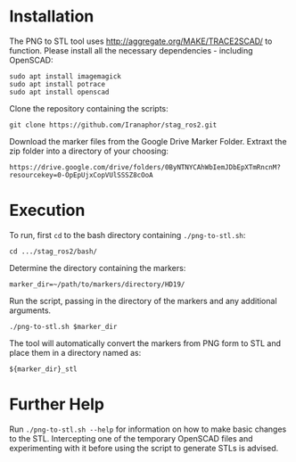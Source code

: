 
# Installation
The PNG to STL tool uses http://aggregate.org/MAKE/TRACE2SCAD/ to function. 
Please install all the necessary dependencies - including OpenSCAD:
```
sudo apt install imagemagick
sudo apt install potrace
sudo apt install openscad
```

Clone the repository containing the scripts:
```
git clone https://github.com/Iranaphor/stag_ros2.git
```

Download the marker files from the Google Drive Marker Folder.
Extraxt the zip folder into a directory of your choosing:
```
https://drive.google.com/drive/folders/0ByNTNYCAhWbIemJDbEpXTmRncnM?resourcekey=0-OpEpUjxCopVUlSSSZ8cOoA
```


# Execution
To run, first `cd` to the bash directory containing `./png-to-stl.sh`:
```
cd .../stag_ros2/bash/
```

Determine the directory containing the markers:
```
marker_dir=~/path/to/markers/directory/HD19/
```

Run the script, passing in the directory of the markers and any additional arguments.
```
./png-to-stl.sh $marker_dir
```

The tool will automatically convert the markers from PNG form to STL and place them in a directory named as:
```
${marker_dir}_stl
```


# Further Help
Run `./png-to-stl.sh --help` for information on how to make basic changes to the STL.
Intercepting one of the temporary OpenSCAD files and experimenting with it before using the script to generate STLs is advised.
